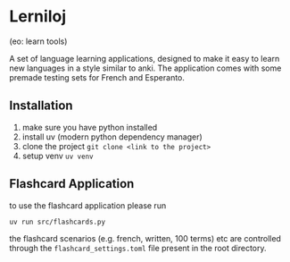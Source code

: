 # Lerniloj 
(eo: learn tools)

A set of language learning applications, designed to make it easy to learn new languages in a style similar to anki. The application comes with some premade testing sets for French and Esperanto.

## Installation
1. make sure you have python installed
2. install uv (modern python dependency manager)
3. clone the project ```git clone <link to the project>```
4. setup venv
```uv venv```

## Flashcard Application
to use the flashcard application please run
```
uv run src/flashcards.py
```
the flashcard scenarios (e.g. french, written, 100 terms) etc are controlled through the ```flashcard_settings.toml``` file present in the root directory.

